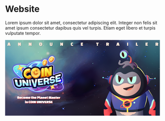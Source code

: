 # Website

Lorem ipsum dolor sit amet, consectetur adipiscing elit. Integer non felis sit amet ipsum consectetur dapibus quis vel turpis. Etiam eget libero et turpis vulputate tempor.

![](../.gitbook/assets/unnamed.png)
